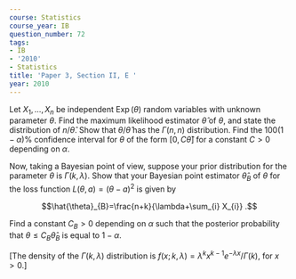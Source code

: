 ```yaml
---
course: Statistics
course_year: IB
question_number: 72
tags:
- IB
- '2010'
- Statistics
title: 'Paper 3, Section II, E '
year: 2010
---
```




Let $X_{1}, \ldots, X_{n}$ be independent $\operatorname{Exp}(\theta)$ random variables with unknown parameter $\theta$. Find the maximum likelihood estimator $\hat{\theta}$ of $\theta$, and state the distribution of $n / \hat{\theta}$. Show that $\theta / \hat{\theta}$ has the $\Gamma(n, n)$ distribution. Find the $100(1-\alpha) \%$ confidence interval for $\theta$ of the form $[0, C \hat{\theta}]$ for a constant $C>0$ depending on $\alpha$.

Now, taking a Bayesian point of view, suppose your prior distribution for the parameter $\theta$ is $\Gamma(k, \lambda)$. Show that your Bayesian point estimator $\hat{\theta}_{B}$ of $\theta$ for the loss function $L(\theta, a)=(\theta-a)^{2}$ is given by

$$\hat{\theta}_{B}=\frac{n+k}{\lambda+\sum_{i} X_{i}} .$$

Find a constant $C_{B}>0$ depending on $\alpha$ such that the posterior probability that $\theta \leqslant C_{B} \hat{\theta}_{B}$ is equal to $1-\alpha$.

[The density of the $\Gamma(k, \lambda)$ distribution is $f(x ; k, \lambda)=\lambda^{k} x^{k-1} e^{-\lambda x} / \Gamma(k)$, for $\left.x>0 .\right]$